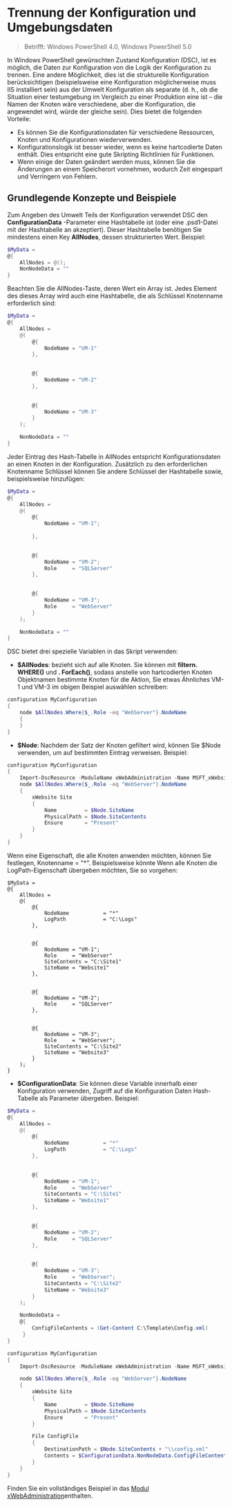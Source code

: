 # Trennung der Konfiguration und Umgebungsdaten

>Betrifft: Windows PowerShell 4.0, Windows PowerShell 5.0

In Windows PowerShell gewünschten Zustand Konfiguration (DSC), ist es möglich, die Daten zur Konfiguration von die Logik der Konfiguration zu trennen. Eine andere Möglichkeit, dies ist die strukturelle Konfiguration berücksichtigen (beispielsweise eine Konfiguration möglicherweise muss IIS installiert sein) aus der Umwelt Konfiguration als separate (d. h., ob die Situation einer testumgebung im Vergleich zu einer Produktion eine ist – die Namen der Knoten wäre verschiedene, aber die Konfiguration, die angewendet wird, würde der gleiche sein). Dies bietet die folgenden Vorteile:

* Es können Sie die Konfigurationsdaten für verschiedene Ressourcen, Knoten und Konfigurationen wiederverwenden.
* Konfigurationslogik ist besser wieder, wenn es keine hartcodierte Daten enthält. Dies entspricht eine gute Skripting Richtlinien für Funktionen.
* Wenn einige der Daten geändert werden muss, können Sie die Änderungen an einem Speicherort vornehmen, wodurch Zeit eingespart und Verringern von Fehlern.

## Grundlegende Konzepte und Beispiele

Zum Angeben des Umwelt Teils der Konfiguration verwendet DSC den **ConfigurationData** -Parameter eine Hashtabelle ist (oder eine .psd1-Datei mit der Hashtabelle an akzeptiert). Dieser Hashtabelle benötigen Sie mindestens einen Key **AllNodes**, dessen strukturierten Wert. Beispiel:

```powershell
$MyData = 
@{
    AllNodes = @();
    NonNodeData = ""   
}
```

Beachten Sie die AllNodes-Taste, deren Wert ein Array ist. Jedes Element des dieses Array wird auch eine Hashtabelle, die als Schlüssel Knotenname erforderlich sind:

```powershell
$MyData = 
@{
    AllNodes = 
    @(
        @{
            NodeName = "VM-1"
        },

 
        @{
            NodeName = "VM-2"
        },

 
        @{
            NodeName = "VM-3"
        }
    );

    NonNodeData = ""   
}
```

Jeder Eintrag des Hash-Tabelle in AllNodes entspricht Konfigurationsdaten an einen Knoten in der Konfiguration. Zusätzlich zu den erforderlichen Knotenname Schlüssel können Sie andere Schlüssel der Hashtabelle sowie, beispielsweise hinzufügen:

```powershell
$MyData = 
@{
    AllNodes = 
    @(
        @{
            NodeName = "VM-1";
            
        },

 
        @{
            NodeName = "VM-2";
            Role     = "SQLServer"
        },

 
        @{
            NodeName = "VM-3";
            Role     = "WebServer"
        }
    );

    NonNodeData = ""   
}
```

DSC bietet drei spezielle Variablen in das Skript verwenden:

* **$AllNodes**: bezieht sich auf alle Knoten. Sie können mit **filtern. WHERE()** und **. ForEach()**, sodass anstelle von hartcodierten Knoten Objektnamen bestimmte Knoten für die Aktion, Sie etwas Ähnliches VM-1 und VM-3 im obigen Beispiel auswählen schreiben:

```powershell
configuration MyConfiguration
{
    node $AllNodes.Where{$_.Role -eq "WebServer"}.NodeName
    {
    }
}
```

* **$Node**: Nachdem der Satz der Knoten gefiltert wird, können Sie $Node verwenden, um auf bestimmten Eintrag verweisen. Beispiel:

```powershell
configuration MyConfiguration
{
    Import-DscResource -ModuleName xWebAdministration -Name MSFT_xWebsite
    node $AllNodes.Where{$_.Role -eq "WebServer"}.NodeName
    {
        xWebsite Site
        {
            Name         = $Node.SiteName
            PhysicalPath = $Node.SiteContents
            Ensure       = "Present"
        }
    }
}
```

Wenn eine Eigenschaft, die alle Knoten anwenden möchten, können Sie festlegen, Knotenname = "*". Beispielsweise könnte Wenn alle Knoten die LogPath-Eigenschaft übergeben möchten, Sie so vorgehen:

```
$MyData = 
@{
    AllNodes = 
    @(
        @{
            NodeName           = "*"
            LogPath            = "C:\Logs"
        },

 
        @{
            NodeName = "VM-1";
            Role     = "WebServer"
            SiteContents = "C:\Site1"
            SiteName = "Website1"
        },

 
        @{
            NodeName = "VM-2";
            Role     = "SQLServer"
        },

 
        @{
            NodeName = "VM-3";
            Role     = "WebServer";
            SiteContents = "C:\Site2"
            SiteName = "Website3"
        }
    );
}
```

* **$ConfigurationData**: Sie können diese Variable innerhalb einer Konfiguration verwenden, Zugriff auf die Konfiguration Daten Hash-Tabelle als Parameter übergeben. Beispiel:

```powershell
$MyData = 
@{
    AllNodes = 
    @(
        @{
            NodeName           = "*"
            LogPath            = "C:\Logs"
        },

 
        @{
            NodeName = "VM-1";
            Role     = "WebServer"
            SiteContents = "C:\Site1"
            SiteName = "Website1"
        },

 
        @{
            NodeName = "VM-2";
            Role     = "SQLServer"
        },
 

        @{
            NodeName = "VM-3";
            Role     = "WebServer";
            SiteContents = "C:\Site2"
            SiteName = "Website3"
        }
    );

    NonNodeData = 
    @{
        ConfigFileContents = (Get-Content C:\Template\Config.xml)
     }   
} 

configuration MyConfiguration
{
    Import-DscResource -ModuleName xWebAdministration -Name MSFT_xWebsite

    node $AllNodes.Where{$_.Role -eq "WebServer"}.NodeName
    {
        xWebsite Site
        {
            Name         = $Node.SiteName
            PhysicalPath = $Node.SiteContents
            Ensure       = "Present"
        }

        File ConfigFile
        {
            DestinationPath = $Node.SiteContents + "\\config.xml"
            Contents = $ConfigurationData.NonNodeData.ConfigFileContents
        }
    }
}
```

Finden Sie ein vollständiges Beispiel in das [Modul xWebAdministration](https://powershellgallery.com/packages/xWebAdministration)enthalten.